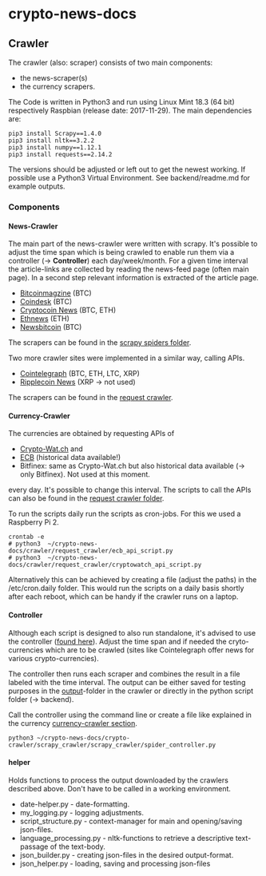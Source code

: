 # crypto-news-docs 
## Crawler
The crawler (also: scraper) consists of two main components:
- the news-scraper(s)
- the currency scrapers.

The Code is written in Python3 and run using Linux Mint 18.3 (64 bit) respectively Raspbian (release date: 2017-11-29).
The main dependencies are:
```
pip3 install Scrapy==1.4.0
pip3 install nltk==3.2.2
pip3 install numpy==1.12.1
pip3 install requests==2.14.2
```
The versions should be adjusted or left out to get the newest working. If possible use a Python3 Virtual Environment.
See backend/readme.md for example outputs.

### Components
#### News-Crawler
The main part of the news-crawler were written with scrapy. It's possible to adjust the time span which is being crawled to enable run them via a controller (&rightarrow;  **Controller**) each day/week/month.
For a given time interval the article-links are collected by reading the news-feed page (often main page). In a second
step relevant information is extracted of the article page.
 
- [Bitcoinmagzine](https://bitcoinmagazine.com/) (BTC)
- [Coindesk](https://www.coindesk.com/) (BTC)
- [Cryptocoin News](https://www.ccn.com/) (BTC, ETH)
- [Ethnews](https://www.ethnews.com/) (ETH)
- [Newsbitcoin](https://news.bitcoin.com/) (BTC)

The scrapers can be found in the [scrapy spiders folder](./scrapy_crawler/scrapy_crawler/spiders).

Two more crawler sites were implemented in a similar way, calling APIs.
- [Cointelegraph](https://cointelegraph.com/) (BTC, ETH, LTC, XRP)
- [Ripplecoin News](https://www.ripplecoinnews.com/) (XRP &rightarrow; not used)

The scrapers can be found in the [request crawler](./request_crawler).


#### Currency-Crawler
The currencies are obtained by requesting APIs of 
- [Crypto-Wat.ch](https://api.cryptowat.ch/markets) and 
- [ECB](https://sdw-wsrest.ecb.europa.eu/web/generator/index.html) (historical data available!)
- Bitfinex: same as Crypto-Wat.ch but also historical data available (&rightarrow; only Bitfinex). Not used at this moment.

every day. It's possible to change this interval.
The scripts to call the APIs can also be found in the [request crawler folder](./request_crawler).

To run the scripts daily run the scripts as cron-jobs. For this we used a Raspberry Pi 2.

```
crontab -e 
# python3  ~/crypto-news-docs/crawler/request_crawler/ecb_api_script.py 
# python3  ~/crypto-news-docs/crawler/request_crawler/cryptowatch_api_script.py 
```
Alternatively this can be achieved by creating a file (adjust the paths) in the /etc/cron.daily folder. This would run the scripts on a daily basis shortly after each reboot,
which can be handy if the crawler runs on a laptop.


#### Controller
Although each script is designed to also run standalone, 
it's advised to use the controller ([found here](./scrapy_crawler/scrapy_crawler/spider_controller.py)). 
Adjust the time span and if needed the cryto-currencies which are to be crawled (sites like Cointelegraph offer news for various crypto-currencies).

The controller then runs each scraper and combines the result in a file labeled with the time interval.
The output can be either saved for testing purposes in the [output](./output)-folder in the crawler or directly in the python script folder (&rightarrow; backend).

Call the controller using the command line or create a file like explained in the currency [currency-crawler section](####Currency-Crawler).
```
python3 ~/crypto-news-docs/crypto-crawler/scrapy_crawler/scrapy_crawler/spider_controller.py
```



#### helper


Holds functions to process the output downloaded by the crawlers described above.
Don't have to be called in a working environment.

- date-helper.py - date-formatting.
- my_logging.py - logging adjustments.
- script_structure.py - context-manager for main and opening/saving json-files.
- language_processing.py - nltk-functions to retrieve a descriptive text-passage of the text-body.
- json_builder.py - creating json-files in the desired output-format.
- json_helper.py - loading, saving and processing json-files 



